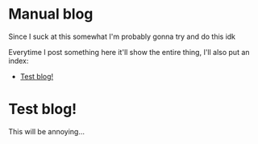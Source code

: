 # Manual blog

Since I suck at this somewhat I'm probably gonna try and do this idk

Everytime I post something here it'll show the entire thing, I'll also put an index:
* [Test blog!](#test-blog)

# Test blog!
This will be annoying...
